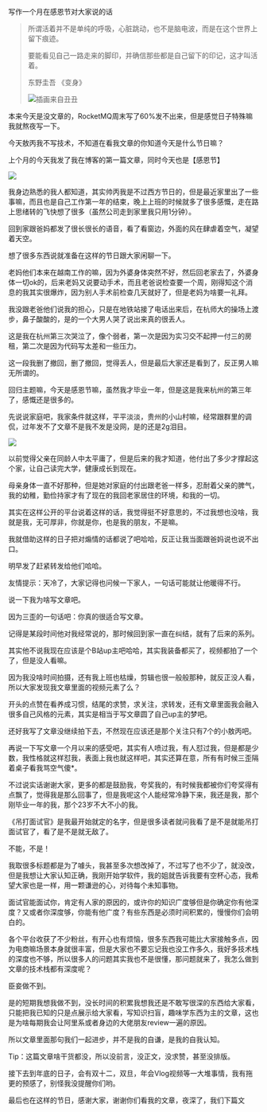 写作一个月在感恩节对大家说的话



> 所谓活着并不是单纯的呼吸，心脏跳动，也不是脑电波，而是在这个世界上留下痕迹。
>
> 要能看见自己一路走来的脚印，并确信那些都是自己留下的印记，这才叫活着。 
>
> 
>
> 东野圭吾 《变身》
>
> ![插画来自丑丑](https://tva1.sinaimg.cn/large/006y8mN6ly1g9cl6q9o9zj309o0b3q5i.jpg)
>
> 



本来今天是没文章的，RocketMQ周末写了60%发不出来，但是感觉日子特殊嘛我就熬夜写一下。

今天敖丙我不写技术，不知道在看我文章的你知道今天是什么节日嘛？

上个月的今天我发了我在博客的第一篇文章，同时今天也是【感恩节】

![](https://tva1.sinaimg.cn/large/006y8mN6ly1g9cve67y0oj305n01bq2u.jpg)

我身边熟悉的我人都知道，其实帅丙我是不过西方节日的，但是最近家里出了一些事嘛，而且也是自己工作第一年的结束，晚上上班的时候就多了很多感慨，走在路上思绪转的飞快想了很多（虽然公司走到家里我只用1分钟）。

回到家跟爸妈都发了很长很长的语音，看了看窗边，外面的风在肆虐着空气，凝望着天空。

想了很多东西说就准备在这样的节日跟大家闲聊一下。

老妈他们本来在越南工作的嘛，因为外婆身体突然不好，然后回老家去了，外婆身体一切ok的，后来老妈又说要动手术，而且老爸说检查要一个周，刚得知这个消息的我其实很爆炸，因为别人手术前检查几天就好了，但是老妈为啥要一礼拜。

我没跟老爸他们说我的担心，只是在地铁站接了电话出来后，在杭师大的操场上渡步，鼻子酸酸的，是的一个大男人哭了说出来真的很丢人。

这是我在杭州第三次哭泣了，像个弱者，第一次是因为实习交不起押一付三的房租，第二次是因为代码写太差和一些压力。

这一段我删了撤回，删了撤回，觉得丢人，但是最后大家还是看到了，反正男人嘛无所谓的。

回归主题嘛，今天是感恩节嘛，虽然我才毕业一年，但是这是我来杭州的第三年了，感慨还是很多的。

先说说家庭吧，我家条件就这样，平平淡淡，贵州的小山村嘛，经常跟群里的调侃，过年发不了文章不是我不发是没网，是的还是2g泪目。

![](https://tva1.sinaimg.cn/large/006y8mN6ly1g9dghpyv9mj31400u0qv5.jpg)

以前觉得父亲在同龄人中太平庸了，但是后来的我才知道，他付出了多少才撑起这个家，让自己读完大学，健康成长到现在。

母亲身体一直不好那种，但是她对家庭的付出跟老爸一样多，忍耐着父亲的脾气，我的幼稚，勤俭持家才有了现在的我回老家居住的环境，和我的一切。

其实在这样公开的平台说着这样的话，我觉得挺不好意思的，不过我想也没啥，我就是我，无可厚非，你就是你，也是我的朋友，不是嘛。

我就借助这样的日子把对煽情的话都说了吧哈哈，反正让我当面跟爸妈说也说不出口。

明早发了赶紧转发给他们哈哈。

友情提示：天冷了，大家记得也问候一下家人，一句话可能就让他暖得不行。

说一下我为啥写文章吧。

因为三歪的一句话吧：你真的很适合写文章。

记得是某段时间他对我经常说的，那时候回到家一直在纠结，就有了后来的系列。

其实他不说我现在应该是个B站up主吧哈哈，其实我装备都买了，视频都拍了一个了，但是没人看嘛。

因为我没啥时间拍摄，还有我上班也枯燥，剪辑也很一般般那种，就反正没人看，所以大家发现我文章里面的视频元素了么？

开头的点赞在看养成习惯，结尾的求赞，求关注，求转发，还有文章里面我会融入很多自己风格的元素，其实是相当于写文章圆了自己up主的梦吧。

还好我写了文章没继续拍下去，不然现在应该还是那个关注只有7个的小敖丙吧。

再说一下写文章一个月以来的感受吧，其实有人喷过我，有人怼过我，但是都是少数，我性格就这样怼我，表面上我也就这样吧，其实还算在意，所有有时候三歪隔着桌子看我骂空气傻*。

不过说实话谢谢大家，更多的都是鼓励我，夸奖我的，有时候我都被你们夸奖得有点飘了，觉得我是那么回事了，但是我呢这个人能经常冷静下来，我还是我，那个刚毕业一年的我，那个23岁不大不小的我。

《吊打面试官》是我最开始就定的名字，但是很多读者就问我看了是不是就能吊打面试官了，看了是不是就无敌了。

不能，不是！

我取很多标题都是为了噱头，我甚至多次想改掉了，不过写了也不少了，就没改，但是我想让大家认知正确，我刚开始学软件，我的姐就告诉我要有空杯心态，我希望大家也是一样，用一颗谦逊的心，对待每个未知事物。

面试官能面试你，肯定有人家的原因的，或许你的知识广度够但是你确定你有他深度？又或者你深度够，你能有他广度？有些东西是必须时间积累的，慢慢你们会明白的。

各个平台收获了不少粉丝，有开心也有烦恼，很多东西我可能比大家接触多点，因为电商嘛场景本身就很丰富，但是大家也不要忘记我也没工作多久，我好多技术栈的深度也不够，所以很多人的问题其实我也不是很懂，那问题就来了，我怎么做到文章的技术栈都有深度呢？

臣妾做不到。

是的短期我想我做不到，没长时间的积累我想我还是不敢写很深的东西给大家看，只能把我已知的只是点展示给大家看，写知识扫盲，趣味学东西为主的文章，这也是为啥每期我会让阿里系或者身边的大佬朋友review一遍的原因。

所以文章里面那句我们一起进步，并不是我的自谦，是我的自我认知。

Tip：这篇文章啥干货都没，所以没前言，没正文，没求赞，甚至没排版。

接下去到年底的日子，会有双十二，双旦，年会Vlog视频等一大堆事情，我有拖更的预感了，别怪我没提醒你们哟。

最后也在这样的节日，感谢大家，谢谢你们看我的文章，夜深了，我们下篇文
